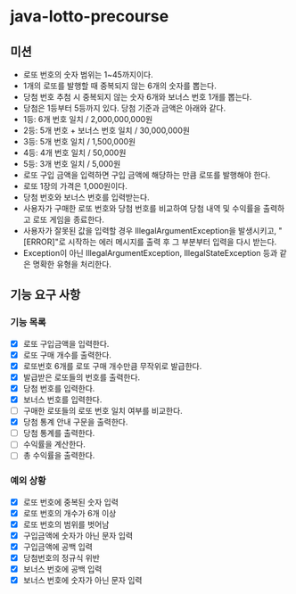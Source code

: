 # java-lotto-precourse
## 미션
- 로또 번호의 숫자 범위는 1~45까지이다.
- 1개의 로또를 발행할 때 중복되지 않는 6개의 숫자를 뽑는다.
- 당첨 번호 추첨 시 중복되지 않는 숫자 6개와 보너스 번호 1개를 뽑는다.
- 당첨은 1등부터 5등까지 있다. 당첨 기준과 금액은 아래와 같다.
- 1등: 6개 번호 일치 / 2,000,000,000원
- 2등: 5개 번호 + 보너스 번호 일치 / 30,000,000원
- 3등: 5개 번호 일치 / 1,500,000원
- 4등: 4개 번호 일치 / 50,000원
- 5등: 3개 번호 일치 / 5,000원
- 로또 구입 금액을 입력하면 구입 금액에 해당하는 만큼 로또를 발행해야 한다.
- 로또 1장의 가격은 1,000원이다.
- 당첨 번호와 보너스 번호를 입력받는다.
- 사용자가 구매한 로또 번호와 당첨 번호를 비교하여 당첨 내역 및 수익률을 출력하고 로또 게임을 종료한다.
- 사용자가 잘못된 값을 입력할 경우 IllegalArgumentException을 발생시키고, "[ERROR]"로 시작하는 에러 메시지를 출력 후 그 부분부터 입력을 다시 받는다.
- Exception이 아닌 IllegalArgumentException, IllegalStateException 등과 같은 명확한 유형을 처리한다.

## 기능 요구 사항
### 기능 목록
- [x] 로또 구입금액을 입력한다.
- [x] 로또 구매 개수를 출력한다.
- [x] 로또번호 6개를 로또 구매 개수만큼 무작위로 발급한다.
- [x] 발급받은 로또들의 번호를 출력한다.
- [x] 당첨 번호를 입력한다.
- [x] 보너스 번호를 입력한다.
- [ ] 구매한 로또들의 로또 번호 일치 여부를 비교한다.
- [x] 당첨 통계 안내 구문을 출력한다.
- [ ] 당첨 통계를 출력한다.
- [ ] 수익률을 계산한다.
- [ ] 총 수익률을 출력한다.
### 예외 상황
- [x] 로또 번호에 중복된 숫자 입력
- [x] 로또 번호의 개수가 6개 이상
- [x] 로또 번호의 범위를 벗어남
- [x] 구입금액에 숫자가 아닌 문자 입력
- [x] 구입금액에 공백 입력
- [x] 당첨번호의 정규식 위반
- [x] 보너스 번호에 공백 입력
- [x] 보너스 번호에 숫자가 아닌 문자 입력